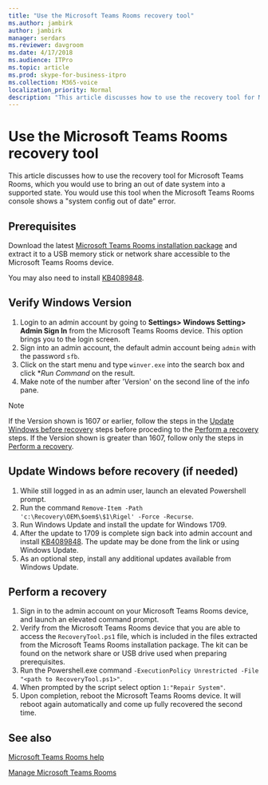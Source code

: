 ```yaml
---
title: "Use the Microsoft Teams Rooms recovery tool"
ms.author: jambirk
author: jambirk
manager: serdars
ms.reviewer: davgroom
ms.date: 4/17/2018
ms.audience: ITPro
ms.topic: article
ms.prod: skype-for-business-itpro
ms.collection: M365-voice
localization_priority: Normal
description: "This article discusses how to use the recovery tool for Microsoft Teams Rooms, which you would use to bring an out of date system into a supported state."
---
```


# Use the Microsoft Teams Rooms recovery tool
 
This article discusses how to use the recovery tool for Microsoft Teams Rooms, which you would use to bring an out of date system into a supported state. You would use this tool when the Microsoft Teams Rooms console shows a "system config out of date" error.
  

<a name="Prerequisites"> </a>  
## Prerequisites

Download the latest [Microsoft Teams Rooms installation package](https://go.microsoft.com/fwlink/?linkid=851168) and extract it to a USB memory stick or network share accessible to the Microsoft Teams Rooms device.

You may also need to install [KB4089848](http://download.windowsupdate.com/d/msdownload/update/software/updt/2018/03/windows10.0-kb4089848-x64_db7c5aad31c520c6983a937c3d53170e84372b11.msu).

<a name="Windows-ver"> </a>
## Verify Windows Version 

1. Login to an admin account by going to **Settings> Windows Setting> Admin Sign In** from the Microsoft Teams Rooms device. This option brings you to the login screen.
2. Sign into an admin account, the default admin account being `admin` with the password `sfb`.
3. Click on the start menu and type `winver.exe` into the search box and click **Run Command* on the result.
4. Make note of the number after 'Version' on the second line of the info pane.

>[!NOTE]
>If the Version shown is 1607 or earlier, follow the steps in the <a href="#Windows-up">Update Windows before recovery</a> steps before proceding to the <a href="#Perform">Perform a recovery</a> steps. If the Version shown is greater than 1607, follow only the steps in <a href="#Perform">Perform a recovery</a>.

<a name="Windows-up"> </a>
## Update Windows before recovery (if needed)

1. While still logged in as an admin user, launch an elevated Powershell prompt.
2. Run the command `Remove-Item -Path 'c:\Recovery\OEM\$oem$\$1\Rigel' -Force -Recurse`.
3. Run Windows Update and install the update for Windows 1709.
4. After the update to 1709 is complete sign back into admin account and install [KB4089848](http://download.windowsupdate.com/d/msdownload/update/software/updt/2018/03/windows10.0-kb4089848-x64_db7c5aad31c520c6983a937c3d53170e84372b11.msu). The update may be done from the link or using Windows Update.
5. As an optional step, install any additional updates available from Windows Update.

<a name="Perform"> </a>
## Perform a recovery

1. Sign in to the admin account on your Microsoft Teams Rooms device, and launch an elevated command prompt.
2. Verify from the Microsoft Teams Rooms device that you are able to access the `RecoveryTool.ps1` file, which is included in the files extracted from the Microsoft Teams Rooms installation package. The kit can be found on the network share or USB drive used when preparing prerequisites.
3. Run the Powershell.exe command `-ExecutionPolicy Unrestricted -File "<path to RecoveryTool.ps1>"`.
4. When prompted by the script select option `1:"Repair System"`.
5. Upon completion, reboot the Microsoft Teams Rooms device. It will reboot again automatically and come up fully recovered the second time.



<a name="See"> </a>  
## See also
 
[Microsoft Teams Rooms help](https://support.office.com/en-us/article/Skype-Room-Systems-version-2-help-e667f40e-5aab-40c1-bd68-611fe0002ba2)

[Manage Microsoft Teams Rooms](skype-room-systems-v2.md)